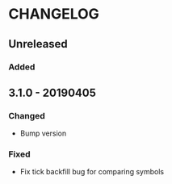 # CHANGELOG

## Unreleased
### Added

## 3.1.0 - 20190405
### Changed
- Bump version
### Fixed
- Fix tick backfill bug for comparing symbols
